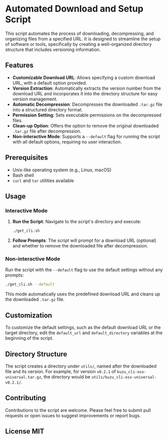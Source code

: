 
# Automated Download and Setup Script

This script automates the process of downloading, decompressing, and organizing files from a specified URL. It is designed to streamline the setup of software or tools, specifically by creating a well-organized directory structure that includes versioning information.

## Features

- **Customizable Download URL**: Allows specifying a custom download URL, with a default option provided.
- **Version Extraction**: Automatically extracts the version number from the download URL and incorporates it into the directory structure for easy version management.
- **Automatic Decompression**: Decompresses the downloaded `.tar.gz` file into a structured directory format.
- **Permission Setting**: Sets executable permissions on the decompressed files.
- **Clean-up Option**: Offers the option to remove the original downloaded `.tar.gz` file after decompression.
- **Non-interactive Mode**: Supports a `--default` flag for running the script with all default options, requiring no user interaction.

## Prerequisites

- Unix-like operating system (e.g., Linux, macOS)
- Bash shell
- `curl` and `tar` utilities available

## Usage

### Interactive Mode

1. **Run the Script**: Navigate to the script's directory and execute:

   ```bash
   ./get_cli.sh
   ```

2. **Follow Prompts**: The script will prompt for a download URL (optional) and whether to remove the downloaded file after decompression.

### Non-interactive Mode

Run the script with the `--default` flag to use the default settings without any prompts:

```bash
./get_cli.sh --default
```

This mode automatically uses the predefined download URL and cleans up the downloaded `.tar.gz` file.

## Customization

To customize the default settings, such as the default download URL or the target directory, edit the `default_url` and `default_directory` variables at the beginning of the script.

## Directory Structure

The script creates a directory under `utils/`, named after the downloaded file and its version. For example, for version `v0.2.1` of `kuzu_cli-osx-universal.tar.gz`, the directory would be `utils/kuzu_cli-osx-universal-v0.2.1/`.

## Contributing

Contributions to the script are welcome. Please feel free to submit pull requests or open issues to suggest improvements or report bugs.

## License MIT
